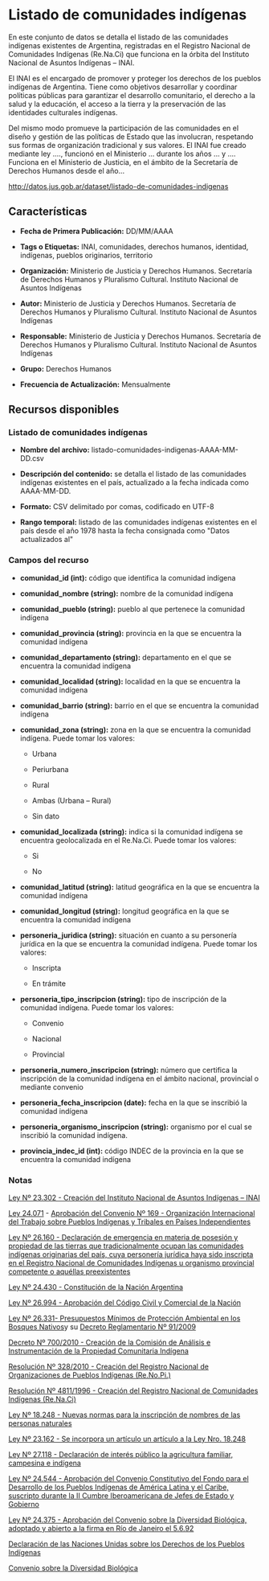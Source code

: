Listado de comunidades indígenas
================================

En este conjunto de datos se detalla el listado de las comunidades indígenas existentes de Argentina, registradas en el Registro Nacional de Comunidades Indígenas (Re.Na.Ci) que funciona en la órbita del Instituto Nacional de Asuntos Indígenas – INAI. 

El INAI es el encargado de promover y proteger los derechos de los pueblos indígenas de Argentina. Tiene como objetivos desarrollar y coordinar políticas públicas para garantizar el desarrollo comunitario, el derecho a la salud y la educación, el acceso a la tierra y la preservación de las identidades culturales indígenas.

Del mismo modo promueve la participación de las comunidades en el diseño y gestión de las políticas de Estado que las involucran, respetando sus formas de organización tradicional y sus valores.
El INAI fue creado mediante ley ...., funcionó en el Ministerio ... durante los años ... y .... Funciona en el Ministerio de Justicia, en el ámbito de la Secretaría de Derechos Humanos desde el año...

http://datos.jus.gob.ar/dataset/listado-de-comunidades-indigenas

Características
---------------

-   **Fecha de Primera Publicación:** DD/MM/AAAA

-   **Tags o Etiquetas:** INAI, comunidades, derechos humanos, identidad, indígenas, pueblos originarios, territorio

-   **Organización:** Ministerio de Justicia y Derechos Humanos. Secretaría de Derechos Humanos y Pluralismo Cultural. Instituto Nacional de Asuntos Indígenas

-   **Autor:** Ministerio de Justicia y Derechos Humanos. Secretaría de Derechos Humanos y Pluralismo Cultural. Instituto Nacional de Asuntos Indígenas

-   **Responsable:** Ministerio de Justicia y Derechos Humanos. Secretaría de Derechos Humanos y Pluralismo Cultural. Instituto Nacional de Asuntos Indígenas

-   **Grupo:** Derechos Humanos

-   **Frecuencia de Actualización:** Mensualmente

Recursos disponibles
--------------------

### Listado de comunidades indígenas

-   **Nombre del archivo:** listado-comunidades-indigenas-AAAA-MM-DD.csv

-   **Descripción del contenido:** se detalla el listado de las comunidades indígenas existentes en el país, actualizado a la fecha indicada como AAAA-MM-DD.

-   **Formato:** CSV delimitado por comas, codificado en UTF-8

-   **Rango temporal:** listado de las comunidades indígenas existentes en el país desde el año 1978 hasta la fecha consignada como "Datos actualizados al"

### Campos del recurso

-   **comunidad_id (int):** código que identifica la comunidad indígena

-   **comunidad_nombre (string):** nombre de la comunidad indígena

-   **comunidad_pueblo (string):** pueblo al que pertenece la comunidad indígena

-   **comunidad_provincia (string):** provincia en la que se encuentra la comunidad indígena

-   **comunidad_departamento (string):** departamento en el que se encuentra la comunidad indígena

-   **comunidad_localidad (string):** localidad en la que se encuentra la comunidad indígena

-   **comunidad_barrio (string):** barrio en el que se encuentra la comunidad indígena

-   **comunidad_zona (string):** zona en la que se encuentra la comunidad indígena. Puede tomar los valores:

    -   Urbana

    -   Periurbana

    -   Rural

    -   Ambas (Urbana – Rural)

    -   Sin dato

-   **comunidad_localizada (string):** indica si la comunidad indígena se encuentra geolocalizada en el Re.Na.Ci. Puede tomar los valores:

    -   Si

    -   No

-   **comunidad_latitud (string):** latitud geográfica en la que se encuentra la comunidad indígena

-   **comunidad_longitud (string):** longitud geográfica en la que se encuentra la comunidad indígena

-   **personeria_juridica (string):** situación en cuanto a su personería jurídica en la que se encuentra la comunidad indígena. Puede tomar los valores:

    -   Inscripta

    -   En trámite

-   **personeria_tipo_inscripcion (string):** tipo de inscripción de la comunidad indígena. Puede tomar los valores:

    -   Convenio

    -   Nacional

    -   Provincial

-   **personeria_numero_inscripcion (string):** número que certifica la inscripción de la comunidad indígena en el ámbito nacional, provincial o mediante convenio

-   **personeria_fecha_inscripcion (date):** fecha en la que se inscribió la comunidad indígena

-   **personeria_organismo_inscripcion (string):** organismo por el cual se inscribió la comunidad indígena. 

-   **provincia_indec_id (int):** código INDEC de la provincia en la que se encuentra la comunidad indígena



### Notas

[Ley Nº 23.302 - Creación del Instituto Nacional de Asuntos Indígenas – INAI](http://servicios.infoleg.gob.ar/infolegInternet/anexos/20000-24999/23790/texact.htm)

[Ley 24.071](http://servicios.infoleg.gob.ar/infolegInternet/anexos/0-4999/470/norma.htm) - [Aprobación del Convenio Nº 169 - Organización Internacional del Trabajo sobre Pueblos Indígenas y Tribales en Países Independientes](http://www.ilo.org/wcmsp5/groups/public/@ed_norm/@normes/documents/publication/wcms_100910.pdf)

[Ley Nº 26.160 - Declaración de emergencia en materia de posesión y propiedad de las tierras que tradicionalmente ocupan las comunidades indígenas originarias del país, cuya personería jurídica haya sido inscripta en el Registro Nacional de Comunidades Indígenas u organismo provincial competente o aquéllas preexistentes](http://servicios.infoleg.gob.ar/infolegInternet/anexos/120000-124999/122499/norma.htm)

[Ley Nº 24.430 - Constitución de la Nación Argentina](http://servicios.infoleg.gob.ar/infolegInternet/anexos/0-4999/804/norma.htm)

[Ley Nº 26.994 - Aprobación del Código Civil y Comercial de la Nación](http://servicios.infoleg.gob.ar/infolegInternet/anexos/235000-239999/235975/norma.htm)

[Ley Nº 26.331- Presupuestos Mínimos de Protección Ambiental en los Bosques Nativos](http://servicios.infoleg.gob.ar/infolegInternet/anexos/135000-139999/136125/norma.htm)y su [Decreto Reglamentario Nº 91/2009](http://servicios.infoleg.gob.ar/infolegInternet/anexos/150000-154999/150399/norma.htm)

[Decreto Nº 700/2010 - Creación de la Comisión de Análisis e Instrumentación de la Propiedad Comunitaria Indígena](http://servicios.infoleg.gob.ar/infolegInternet/anexos/165000-169999/167619/norma.htm)

[Resolución Nº 328/2010 - Creación del Registro Nacional de Organizaciones de Pueblos Indígenas (Re.No.Pi.)](http://digesto.desarrollosocial.gob.ar/normaTexto.php?Id=156&organismo=Instituto%20Nacional%20de%20Asuntos%20Ind%EDgenas)

[Resolución Nº 4811/1996 - Creación del Registro Nacional de Comunidades Indígenas (Re.Na.Ci)](https://www.mpd.gov.ar/index.php/marconormativo-diversidad-cultural/leyes-nacionales-decretos-y-resoluciones/3144-resolucion-sds-n-4811-1996-instituto-nacional-de-asuntos-indigenas-inscripcion-de-comunidades-indigenas-en-el-registro-nacional-de-comunidades-indigenas)

[Ley Nº 18.248 - Nuevas normas para la inscripción de nombres de las personas naturales](http://servicios.infoleg.gob.ar/infolegInternet/anexos/120000-124999/120325/texact.htm)

[Ley Nº 23.162 - Se incorpora un artículo un artículo a la Ley Nro. 18.248](http://servicios.infoleg.gob.ar/infolegInternet/anexos/25000-29999/26362/norma.htm)

[Ley Nº 27.118 - Declaración de interés público la agricultura familiar, campesina e indígena](http://servicios.infoleg.gob.ar/infolegInternet/anexos/240000-244999/241352/norma.htm)

[Ley Nº 24.544 - Aprobación del Convenio Constitutivo del Fondo para el Desarrollo de los Pueblos Indígenas de América Latina y el Caribe, suscripto durante la II Cumbre Iberoamericana de Jefes de Estado y Gobierno](http://servicios.infoleg.gob.ar/infolegInternet/anexos/25000-29999/28545/norma.htm)

[Ley Nº 24.375 - Aprobación del Convenio sobre la Diversidad Biológica, adoptado y abierto a la firma en Río de Janeiro el 5.6.92](http://servicios.infoleg.gob.ar/infolegInternet/anexos/25000-29999/29276/norma.htm)

[Declaración de las Naciones Unidas sobre los Derechos de los Pueblos Indígenas](https://www.un.org/esa/socdev/unpfii/documents/DRIPS_es.pdf)

[Convenio sobre la Diversidad Biológica](https://www.cbd.int/doc/legal/cbd-es.pdf)
